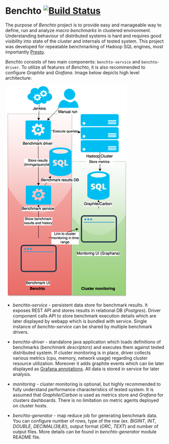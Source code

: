 # Benchto [![Build Status](https://travis-ci.org/prestodb/benchto.svg?branch=master)](https://travis-ci.org/prestodb/benchto)

The purpose of _Benchto_ project is to provide easy and manageable way to define, run and analyze _macro benchmarks_
in clustered environment. Understanding behaviour of distributed systems is hard and requires good visibility into
state of the cluster and internals of tested system. This project was developed for repeatable benchmarking of
Hadoop SQL engines, most importantly [Presto](https://prestodb.io/).

_Benchto_ consists of two main components: `benchto-service` and `benchto-driver`. To utilize all features of _Benchto_,
it is also recommended to configure _Graphite_ and _Grafana_. Image below depicts high level architecture:

![Benchto high level architecture](high-level-architecture.png?raw=true "Benchto high level architecture")

- _benchto-service_ - persistent data store for benchmark results. It exposes REST API and stores results in relational
DB (_Postgres_). Driver component calls API to store benchmark execution details which are later displayed by webapp
which is bundled with service. Single instance of _benchto-service_ can be shared by multiple benchmark drivers.

- _benchto-driver_ - standalone java application which loads definitions of benchmarks (_benchmark descriptors_) and
executes them against tested distributed system. If cluster monitoring is in place, driver collects various metrics
(cpu, memory, network usage) regarding cluster resource utilization. Moreover it adds graphite events which can be
later displayed as [Grafana annotations](http://docs.grafana.org/reference/annotations/). All data is stored in service
for later analysis.

- _monitoring_ - cluster monitoring is optional, but highly recommended to fully understand performance characteristics
of tested system. It is assumed that _Graphite/Carbon_ is used as metrics store and _Grafana_ for clusters dashboards.
There is no limitation on metric agents deployed on cluster hosts.

- _benchto-generator_ - map reduce job for generating benchmark data. You can configure number of rows, type of the
row (ex. _BIGINT_, _INT_, _DOUBLE_, _DECIMAL(38,8)_), output format (_ORC_, _TEXT_) and number of output files. More
details can be found in _benchto-generator_ module README file.
